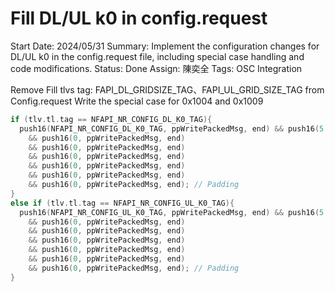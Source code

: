 # Fill DL/UL k0 in config.request

Start Date: 2024/05/31
Summary: Implement the configuration changes for DL/UL k0 in the config.request file, including special case handling and code modifications.
Status: Done
Assign: 陳奕全
Tags: OSC Integration

Remove Fill tlvs tag: FAPI_DL_GRIDSIZE_TAG、FAPI_UL_GRID_SIZE_TAG from Config.request
Write the special case for 0x1004 and 0x1009

```c
if (tlv.tl.tag == NFAPI_NR_CONFIG_DL_K0_TAG){
  push16(NFAPI_NR_CONFIG_DL_K0_TAG, ppWritePackedMsg, end) && push16(5 * sizeof(uint16_t), ppWritePackedMsg, end)
	&& push16(0, ppWritePackedMsg, end)
	&& push16(0, ppWritePackedMsg, end)
	&& push16(0, ppWritePackedMsg, end)
	&& push16(0, ppWritePackedMsg, end)
	&& push16(0, ppWritePackedMsg, end)
	&& push16(0, ppWritePackedMsg, end); // Padding
}
else if (tlv.tl.tag == NFAPI_NR_CONFIG_UL_K0_TAG){
  push16(NFAPI_NR_CONFIG_UL_K0_TAG, ppWritePackedMsg, end) && push16(5 * sizeof(uint16_t), ppWritePackedMsg, end)
	&& push16(0, ppWritePackedMsg, end)
	&& push16(0, ppWritePackedMsg, end)
	&& push16(0, ppWritePackedMsg, end)
	&& push16(0, ppWritePackedMsg, end)
	&& push16(0, ppWritePackedMsg, end)
	&& push16(0, ppWritePackedMsg, end); // Padding
}
```